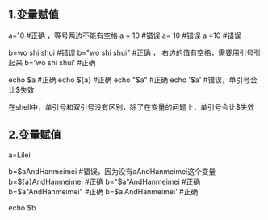 ## 1.变量赋值
a=10        #正确 ，等号两边不能有空格
a = 10      #错误
a= 10       #错误
a =10       #错误

b=wo shi shui    #错误
b="wo shi shui"  #正确 ， 右边的值有空格，需要用引号引起来
b='wo shi shui'  #正确

echo $a       #正确
echo ${a}     #正确
echo "$a"     #正确
echo '$a'     #错误，单引号会让$失效

在shell中，单引号和双引号没有区别，除了在变量的问题上，单引号会让$失效



## 2.变量赋值
a=Lilei

b=$aAndHanmeimei     #错误，因为没有aAndHanmeimei这个变量
b=${a}AndHanmeimei   #正确
b="$a"AndHanmeimei   #正确
b=$a"AndHanmeimei"   #正确
b=$a'AndHanmeimei'   #正确


echo $b